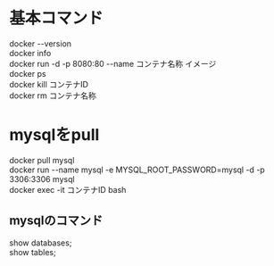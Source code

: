 # 基本コマンド
docker --version  
docker info  
docker run -d -p 8080:80 --name コンテナ名称 イメージ  
docker ps  
docker kill コンテナID  
docker rm コンテナ名称  

# mysqlをpull
docker pull mysql  
docker run --name mysql -e MYSQL_ROOT_PASSWORD=mysql -d -p 3306:3306 mysql  
docker exec -it コンテナID bash  
## mysqlのコマンド  
show databases;  
show tables;
